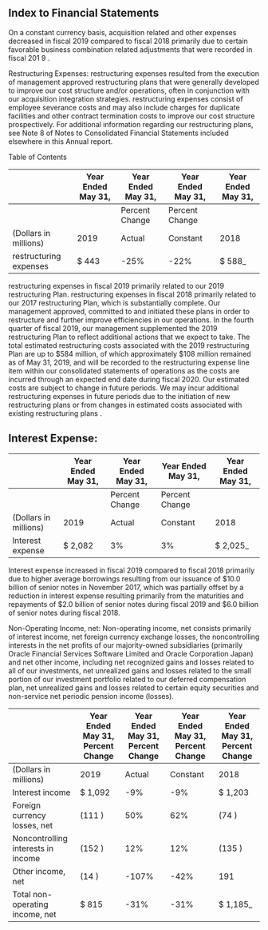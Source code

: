 ## Index to Financial Statements

On a constant currency basis, acquisition related and other expenses decreased in fiscal 2019 compared to fiscal 2018 primarily due to certain favorable business combination related adjustments that were recorded in fiscal 201 9 .

Restructuring Expenses: restructuring expenses resulted from the execution of management approved restructuring plans that were generally developed to improve our cost structure and/or operations, often in conjunction with our acquisition integration strategies. restructuring expenses consist of employee severance costs and may also include charges for duplicate facilities and other contract termination costs to improve our cost structure prospectively. For additional information regarding our restructuring plans, see Note 8 of Notes to Consolidated Financial Statements included elsewhere in this Annual report.

Table of Contents

|                        | Year Ended May 31,   | Year Ended May 31,   | Year Ended May 31,   | Year Ended May 31,   |
|------------------------|----------------------|----------------------|----------------------|----------------------|
|                        |                      | Percent Change       | Percent Change       |                      |
| (Dollars in millions)  | 2019                 | Actual               | Constant             | 2018                 |
| restructuring expenses | $ 443                | -25%                 | -22%                 | $ 588$\_{ }$          |

restructuring expenses in fiscal 2019 primarily related to our 2019 restructuring Plan. restructuring expenses in fiscal 2018 primarily related to our 2017 restructuring Plan, which is substantially complete. Our management approved, committed to and initiated these plans in order to restructure and further improve efficiencies in our operations. In the fourth quarter of fiscal 2019, our management supplemented the 2019 restructuring Plan to reflect additional actions that we expect to take. The total estimated restructuring costs associated with the 2019 restructuring Plan are up to $584 million, of which approximately $108 million remained as of May 31, 2019, and will be recorded to the restructuring expense line item within our consolidated statements of operations as the costs are incurred through an expected end date during fiscal 2020. Our estimated costs are subject to change in future periods. We may incur additional restructuring expenses in future periods due to the initiation of new restructuring plans or from changes in estimated costs associated with existing restructuring plans .

## Interest Expense:

|                       | Year Ended May 31,   | Year Ended May 31,   | Year Ended May 31,   | Year Ended May 31,   |
|-----------------------|----------------------|----------------------|----------------------|----------------------|
|                       |                      | Percent Change       | Percent Change       |                      |
| (Dollars in millions) | 2019                 | Actual               | Constant             | 2018                 |
| Interest expense      | $ 2,082              | 3%                   | 3%                   | $ 2,025$\_{ }$        |

Interest expense increased in fiscal 2019 compared to fiscal 2018 primarily due to higher average borrowings resulting from our issuance of $10.0 billion of senior notes in November 2017, which was partially offset by a reduction in interest expense resulting primarily from the maturities and repayments of $2.0 billion of senior notes during fiscal 2019 and $6.0 billion of senior notes during fiscal 2018.

Non-Operating Income, net: Non-operating income, net consists primarily of interest income, net foreign currency exchange losses, the noncontrolling interests in the net profits of our majority-owned subsidiaries (primarily Oracle Financial Services Software Limited and Oracle Corporation Japan) and net other income, including net recognized gains and losses related to all of our investments, net unrealized gains and losses related to the small portion of our investment portfolio related to our deferred compensation plan, net unrealized gains and losses related to certain equity securities and non-service net periodic pension income (losses).

|                                    | Year Ended May 31, Percent Change   | Year Ended May 31, Percent Change   | Year Ended May 31, Percent Change   | Year Ended May 31, Percent Change   |
|------------------------------------|-------------------------------------|-------------------------------------|-------------------------------------|-------------------------------------|
| (Dollars in millions)              | 2019                                | Actual                              | Constant                            | 2018                                |
| Interest income                    | $ 1,092                             | -9%                                 | -9%                                 | $ 1,203                             |
| Foreign currency losses, net       | (111 )                              | 50%                                 | 62%                                 | (74 )                               |
| Noncontrolling interests in income | (152 )                              | 12%                                 | 12%                                 | (135 )                              |
| Other income, net                  | (14 )                               | -107%                               | -42%                                | 191                                 |
| Total non-operating income, net    | $ 815                               | -31%                                | -31%                                | $ 1,185$\_{ }$                       |